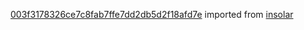 [003f3178326ce7c8fab7ffe7dd2db5d2f18afd7e](https://github.com/insolar/insolar/commit/003f3178326ce7c8fab7ffe7dd2db5d2f18afd7e) imported from [insolar](https://github.com/insolar/insolar)
